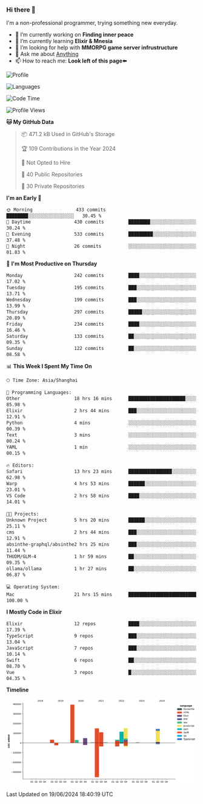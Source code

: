 ### Hi there 👋

I'm a non-professional programmer, trying something new everyday.

<!--
**dyzdyz010/dyzdyz010** is a ✨ _special_ ✨ repository because its `README.md` (this file) appears on your GitHub profile.
-->

- 🔭 I’m currently working on **Finding inner peace**
- 🌱 I’m currently learning **Elixir & Mnesia**
- 🤔 I’m looking for help with **MMORPG game server infrustructure**
- 💬 Ask me about [Anything](https://github.com/dyzdyz010/dyzdyz010/issues)
- 📫 How to reach me: **Look left of this page⬅️**

<!-- - 👯 I’m looking to collaborate on
- 😄 Pronouns: ...
- ⚡ Fun fact: ...
 -->
 
![Profile](https://github-readme-stats.vercel.app/api?username=dyzdyz010&count_private=true&show_icons=true&theme=dracula)

![Languages](https://github-readme-stats.vercel.app/api/top-langs/?username=dyzdyz010&layout=compact&theme=dracula)

<!--START_SECTION:waka-->
![Code Time](http://img.shields.io/badge/Code%20Time-1%2C616%20hrs%2058%20mins-blue)

![Profile Views](http://img.shields.io/badge/Profile%20Views-0-blue)

**🐱 My GitHub Data** 

> 📦 471.2 kB Used in GitHub's Storage 
 > 
> 🏆 109 Contributions in the Year 2024
 > 
> 🚫 Not Opted to Hire
 > 
> 📜 40 Public Repositories 
 > 
> 🔑 30 Private Repositories 
 > 
**I'm an Early 🐤** 

```text
🌞 Morning                433 commits         ████████░░░░░░░░░░░░░░░░░   30.45 % 
🌆 Daytime                430 commits         ████████░░░░░░░░░░░░░░░░░   30.24 % 
🌃 Evening                533 commits         █████████░░░░░░░░░░░░░░░░   37.48 % 
🌙 Night                  26 commits          ░░░░░░░░░░░░░░░░░░░░░░░░░   01.83 % 
```
📅 **I'm Most Productive on Thursday** 

```text
Monday                   242 commits         ████░░░░░░░░░░░░░░░░░░░░░   17.02 % 
Tuesday                  195 commits         ███░░░░░░░░░░░░░░░░░░░░░░   13.71 % 
Wednesday                199 commits         ███░░░░░░░░░░░░░░░░░░░░░░   13.99 % 
Thursday                 297 commits         █████░░░░░░░░░░░░░░░░░░░░   20.89 % 
Friday                   234 commits         ████░░░░░░░░░░░░░░░░░░░░░   16.46 % 
Saturday                 133 commits         ██░░░░░░░░░░░░░░░░░░░░░░░   09.35 % 
Sunday                   122 commits         ██░░░░░░░░░░░░░░░░░░░░░░░   08.58 % 
```


📊 **This Week I Spent My Time On** 

```text
🕑︎ Time Zone: Asia/Shanghai

💬 Programming Languages: 
Other                    18 hrs 16 mins      █████████████████████░░░░   85.98 % 
Elixir                   2 hrs 44 mins       ███░░░░░░░░░░░░░░░░░░░░░░   12.91 % 
Python                   4 mins              ░░░░░░░░░░░░░░░░░░░░░░░░░   00.39 % 
Text                     3 mins              ░░░░░░░░░░░░░░░░░░░░░░░░░   00.24 % 
YAML                     1 min               ░░░░░░░░░░░░░░░░░░░░░░░░░   00.15 % 

🔥 Editors: 
Safari                   13 hrs 23 mins      ████████████████░░░░░░░░░   62.98 % 
Warp                     4 hrs 53 mins       ██████░░░░░░░░░░░░░░░░░░░   23.01 % 
VS Code                  2 hrs 58 mins       ████░░░░░░░░░░░░░░░░░░░░░   14.01 % 

🐱‍💻 Projects: 
Unknown Project          5 hrs 20 mins       ██████░░░░░░░░░░░░░░░░░░░   25.11 % 
cms                      2 hrs 44 mins       ███░░░░░░░░░░░░░░░░░░░░░░   12.91 % 
absinthe-graphql/absinthe2 hrs 25 mins       ███░░░░░░░░░░░░░░░░░░░░░░   11.44 % 
THUDM/GLM-4              1 hr 59 mins        ██░░░░░░░░░░░░░░░░░░░░░░░   09.35 % 
ollama/ollama            1 hr 27 mins        ██░░░░░░░░░░░░░░░░░░░░░░░   06.87 % 

💻 Operating System: 
Mac                      21 hrs 15 mins      █████████████████████████   100.00 % 
```

**I Mostly Code in Elixir** 

```text
Elixir                   12 repos            ████░░░░░░░░░░░░░░░░░░░░░   17.39 % 
TypeScript               9 repos             ███░░░░░░░░░░░░░░░░░░░░░░   13.04 % 
JavaScript               7 repos             ███░░░░░░░░░░░░░░░░░░░░░░   10.14 % 
Swift                    6 repos             ██░░░░░░░░░░░░░░░░░░░░░░░   08.70 % 
Vue                      3 repos             █░░░░░░░░░░░░░░░░░░░░░░░░   04.35 % 
```



**Timeline**

![Lines of Code chart](https://raw.githubusercontent.com/dyzdyz010/dyzdyz010/master/assets/bar_graph.png)


 Last Updated on 19/06/2024 18:40:19 UTC
<!--END_SECTION:waka-->
